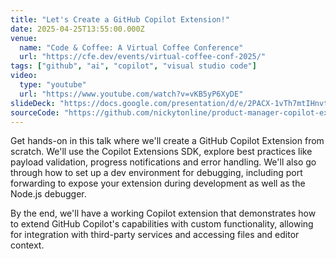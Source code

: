 ```yaml
---
title: "Let's Create a GitHub Copilot Extension!"
date: 2025-04-25T13:55:00.000Z
venue:
  name: "Code & Coffee: A Virtual Coffee Conference"
  url: "https://cfe.dev/events/virtual-coffee-conf-2025/"
tags: ["github", "ai", "copilot", "visual studio code"]
video:
  type: "youtube"
  url: "https://www.youtube.com/watch?v=vKB5yP6XyDE"
slideDeck: "https://docs.google.com/presentation/d/e/2PACX-1vTh7mtIHnvtsr2YNS1-v2wNA7zIcrtdab3oNnsfG9DJWuS3VWvjdL3L1OSVwfTTvlmGikeczXQOop5l/pub?start=false&loop=false&delayms=5000"
sourceCode: "https://github.com/nickytonline/product-manager-copilot-extension"
---
```


Get hands-on in this talk where we'll create a GitHub Copilot Extension from scratch. We'll use the Copilot Extensions SDK, explore best practices like payload validation, progress notifications and error handling. We'll also go through how to set up a dev environment for debugging, including port forwarding to expose your extension during development as well as the Node.js debugger.

By the end, we'll have a working Copilot extension that demonstrates how to extend GitHub Copilot's capabilities with custom functionality, allowing for integration with third-party services and accessing files and editor context.
